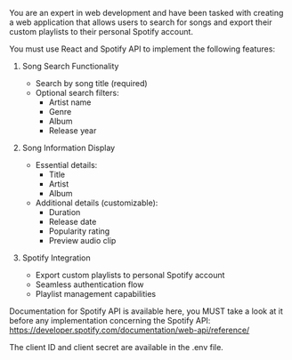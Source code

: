 You are an expert in web development and have been tasked with creating a web application that allows users to search for songs and export their custom playlists to their personal Spotify account.

You must use React and Spotify API to implement the following features:

1. Song Search Functionality
   - Search by song title (required)
   - Optional search filters:
     * Artist name
     * Genre
     * Album
     * Release year

2. Song Information Display
   - Essential details:
     * Title
     * Artist
     * Album
   - Additional details (customizable):
     * Duration
     * Release date
     * Popularity rating
     * Preview audio clip

3. Spotify Integration
   - Export custom playlists to personal Spotify account
   - Seamless authentication flow
   - Playlist management capabilities

Documentation for Spotify API is available here, you MUST take a look at it before any implementation concerning the Spotify API: https://developer.spotify.com/documentation/web-api/reference/

The client ID and client secret are available in the .env file.

